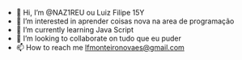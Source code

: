 - 👋 Hi, I’m @NAZ1REU ou Luiz Filipe 15Y
- 👀 I’m interested in aprender coisas nova na area de programação
- 🌱 I’m currently learning Java Script 
- 💞️ I’m looking to collaborate on tudo que eu puder
- 📫 How to reach me lfmonteironovaes@gmail.com 

<!---
NAZ1REU/NAZ1REU is a ✨ special ✨ repository because its `README.md` (this file) appears on your GitHub profile.
You can click the Preview link to take a look at your changes.
--->
